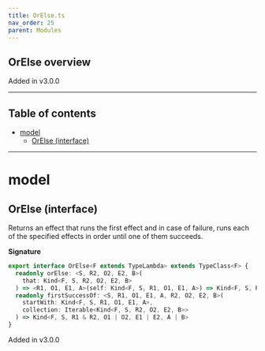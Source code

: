 ```yaml
---
title: OrElse.ts
nav_order: 25
parent: Modules
---
```


## OrElse overview

Added in v3.0.0

---

<h2 class="text-delta">Table of contents</h2>

- [model](#model)
  - [OrElse (interface)](#orelse-interface)

---

# model

## OrElse (interface)

Returns an effect that runs the first effect and in case of failure, runs
each of the specified effects in order until one of them succeeds.

**Signature**

```ts
export interface OrElse<F extends TypeLambda> extends TypeClass<F> {
  readonly orElse: <S, R2, O2, E2, B>(
    that: Kind<F, S, R2, O2, E2, B>
  ) => <R1, O1, E1, A>(self: Kind<F, S, R1, O1, E1, A>) => Kind<F, S, R1 & R2, O1 | O2, E1 | E2, A | B>
  readonly firstSuccessOf: <S, R1, O1, E1, A, R2, O2, E2, B>(
    startWith: Kind<F, S, R1, O1, E1, A>,
    collection: Iterable<Kind<F, S, R2, O2, E2, B>>
  ) => Kind<F, S, R1 & R2, O1 | O2, E1 | E2, A | B>
}
```

Added in v3.0.0
